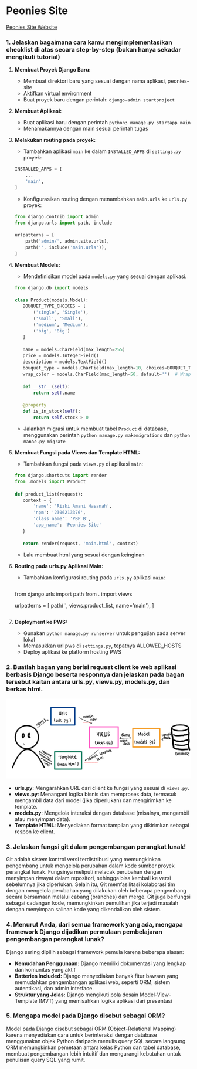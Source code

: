 # Peonies Site

[Peonies Site Website](https://rizki-amani-peoniessite.pbp.cs.ui.ac.id)

### 1. Jelaskan bagaimana cara kamu mengimplementasikan checklist di atas secara step-by-step (bukan hanya sekadar mengikuti tutorial)

1. **Membuat Proyek Django Baru:**
    - Membuat direktori baru yang sesuai dengan nama aplikasi, peonies-site
    - Aktifkan virtual environment
    - Buat proyek baru dengan perintah: `django-admin startproject`

2. **Membuat Aplikasi:**
    - Buat aplikasi baru dengan perintah `python3 manage.py startapp main`
    - Menamakannya dengan main sesuai perintah tugas

3. **Melakukan routing pada proyek:**
    - Tambahkan aplikasi `main` ke dalam `INSTALLED_APPS` di `settings.py` proyek:
     ```python
     INSTALLED_APPS = [
         ...
         'main',
     ]
     ```

    - Konfigurasikan routing dengan menambahkan `main.urls` ke `urls.py` proyek:
     ```python
     from django.contrib import admin
     from django.urls import path, include

     urlpatterns = [
         path('admin/', admin.site.urls),
         path('', include('main.urls')),
     ]
     ```
4. **Membuat Models:**
    - Mendefinisikan model pada `models.py` yang sesuai dengan aplikasi.
     ```python
    from django.db import models

    class Product(models.Model):
        BOUQUET_TYPE_CHOICES = [
            ('single', 'Single'),
            ('small', 'Small'),
            ('medium', 'Medium'),
            ('big', 'Big')
        ]

        name = models.CharField(max_length=255)
        price = models.IntegerField()
        description = models.TextField()
        bouquet_type = models.CharField(max_length=10, choices=BOUQUET_TYPE_CHOICES, default='single')  # Type of bouquet
        wrap_color = models.CharField(max_length=50, default='')  # Wrap color

        def __str__(self):
            return self.name
        
        @property
        def is_in_stock(self):
            return self.stock > 0
     ```
    - Jalankan migrasi untuk membuat tabel `Product` di database, menggunakan perintah `python manage.py makemigrations` dan `python manae.py migrate`

5. **Membuat Fungsi pada Views dan Template HTML:**
    - Tambahkan fungsi pada `views.py` di aplikasi `main`:
     ```python
    from django.shortcuts import render
    from .models import Product

    def product_list(request):
        context = {
            'name': 'Rizki Amani Hasanah',  
            'npm': '2306213376', 
            'class_name': 'PBP B',  
            'app_name': 'Peonies Site'
        }

        return render(request, 'main.html', context)
     ```
    - Lalu membuat html yang sesuai dengan keinginan

6. **Routing pada urls.py Aplikasi Main:**
   - Tambahkan konfigurasi routing pada `urls.py` aplikasi `main`:
     ```python
    from django.urls import path
    from . import views

    urlpatterns = [
        path('', views.product_list, name='main'),
    ]
     ```

7. **Deployment ke PWS:**
   - Gunakan `python manage.py runserver` untuk pengujian pada server lokal
   - Memasukkan url pws di `settings.py`, tepatnya ALLOWED_HOSTS
   - Deploy aplikasi ke platform hosting PWS 

### 2. Buatlah bagan yang berisi request client ke web aplikasi berbasis Django beserta responnya dan jelaskan pada bagan tersebut kaitan antara urls.py, views.py, models.py, dan berkas html.

![Bagan](bagan.jpeg)

- **urls.py**: Mengarahkan URL dari client ke fungsi yang sesuai di `views.py`.
- **views.py**: Menangani logika bisnis dan memproses data, termasuk mengambil data dari model (jika diperlukan) dan mengirimkan ke template.
- **models.py**: Mengelola interaksi dengan database (misalnya, mengambil atau menyimpan data).
- **Template HTML**: Menyediakan format tampilan yang dikirimkan sebagai respon ke client.

### 3. Jelaskan fungsi git dalam pengembangan perangkat lunak!
Git adalah sistem kontrol versi terdistribusi yang memungkinkan pengembang untuk mengelola perubahan dalam kode sumber proyek perangkat lunak. Fungsinya meliputi melacak perubahan dengan menyimpan riwayat dalam repositori, sehingga bisa kembali ke versi sebelumnya jika diperlukan. Selain itu, Git memfasilitasi kolaborasi tim dengan mengelola perubahan yang dilakukan oleh beberapa pengembang secara bersamaan melalui cabang (branches) dan merge. Git juga berfungsi sebagai cadangan kode, memungkinkan pemulihan jika terjadi masalah dengan menyimpan salinan kode yang dikendalikan oleh sistem.

### 4. Menurut Anda, dari semua framework yang ada, mengapa framework Django dijadikan permulaan pembelajaran pengembangan perangkat lunak?
Django sering dipilih sebagai framework pemula karena beberapa alasan:
- **Kemudahan Penggunaan:** Django memiliki dokumentasi yang lengkap dan komunitas yang aktif
- **Batteries Included:** Django menyediakan banyak fitur bawaan yang memudahkan pengembangan aplikasi web, seperti ORM, sistem autentikasi, dan admin interface.
- **Struktur yang Jelas:** Django mengikuti pola desain Model-View-Template (MVT) yang memisahkan logika aplikasi dari presentasi

### 5. Mengapa model pada Django disebut sebagai ORM?
Model pada Django disebut sebagai ORM (Object-Relational Mapping) karena menyediakan cara untuk berinteraksi dengan database menggunakan objek Python daripada menulis query SQL secara langsung. ORM memungkinkan pemetaan antara kelas Python dan tabel database, membuat pengembangan lebih intuitif dan mengurangi kebutuhan untuk penulisan query SQL yang rumit.


    